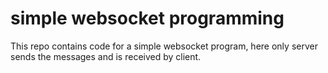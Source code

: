 # simple websocket programming
 This repo contains code for a simple websocket program, here only server sends the messages and is received by client. 

